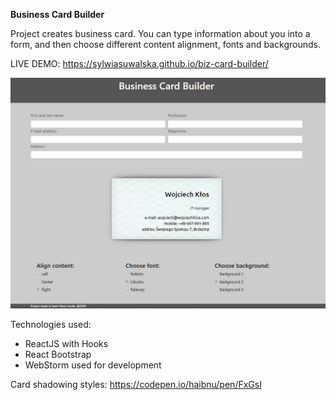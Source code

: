 
 **Business Card Builder**
 

Project creates business card. You can type information about you into a form, and then choose different content alignment, fonts and backgrounds.

LIVE DEMO: https://sylwiasuwalska.github.io/biz-card-builder/

![View of project](view.JPG)

 Technologies used:
 - ReactJS with Hooks
 - React Bootstrap
 - WebStorm used for development
 
 Card shadowing styles: https://codepen.io/haibnu/pen/FxGsI
               
